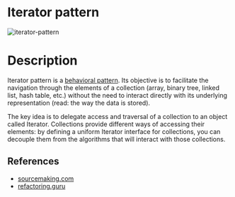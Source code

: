# Iterator pattern

![iterator-pattern](https://github.com/luixcode/design-patterns/blob/master/images/UML/iterator.png)

# Description

Iterator pattern is a [behavioral pattern](https://github.com/luixcode/design-patterns#behavioral-patterns). Its objective is to facilitate the navigation through the elements of a collection (array, binary tree, linked list, hash table, etc.) without the need to interact directly with its underlying representation (read: the way the data is stored). 

The key idea is to delegate access and traversal of a collection to an object called Iterator. Collections provide different ways of accessing their elements: by defining a uniform Iterator interface for collections, you can decouple them from the algorithms that will interact with those collections.

## References
* [sourcemaking.com](https://sourcemaking.com/design_patterns/iterator)
* [refactoring.guru](https://refactoring.guru/design-patterns/iterator)
